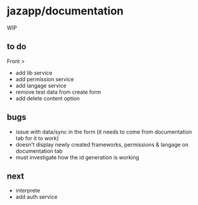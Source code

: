# jazapp/documentation
WIP


## to do
Front >
- add lib service
- add permission service
- add langage service
- remove test data from create form
- add delete content option



## bugs
- issue with data/sync in the form (it needs to come from documentation tab for it to work)
- doesn't display newly created frameworks, permissions & langage on documentation tab
- must investigate how the id generation is working 



## next 
- interprete 
- add auth service